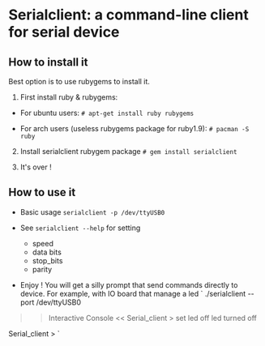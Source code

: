 # Serialclient: a command-line client for serial device #

## How to install it ##

Best option is to use rubygems to install it.

1. First install ruby & rubygems:

 * For ubuntu users:
   `# apt-get install ruby rubygems`

 * For arch users (useless rubygems package for ruby1.9):
   `# pacman -S ruby `

2. Install serialclient rubygem package
`# gem install serialclient`

3. It's over !

## How to use it ##

 * Basic usage
`serialclient -p /dev/ttyUSB0` 

 * See
`serialclient --help` for setting
   * speed
   * data bits
   * stop_bits
   * parity

* Enjoy ! You will get a silly prompt that send commands directly to device. For example, with IO board that manage a led
` ./serialclient --port /dev/ttyUSB0 
>> Interactive Console <<
Serial_client > set led off
led turned off

Serial_client > `